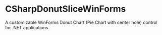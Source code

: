 # CSharpDonutSliceWinForms
A customizable WinForms Donut Chart (Pie Chart with center hole) control for .NET applications.
